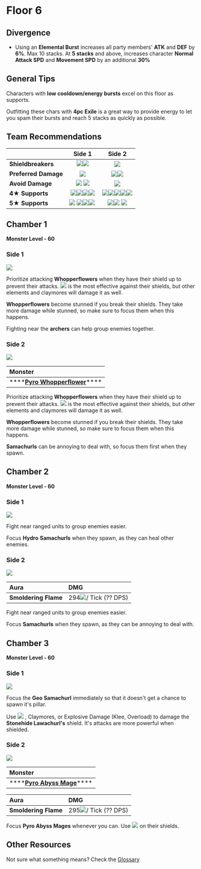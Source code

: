 # Floor 6

## Divergence

* Using an **Elemental Burst** increases all party members' **ATK** and **DEF** by **6%**. Max 10 stacks. At **5 stacks** and above, increases character **Normal Attack SPD** and **Movement SPD** by an additional **30%**

## General Tips

Characters with **low cooldown/energy bursts** excel on this floor as supports. 

Outfitting these chars with **4pc Exile** is a great way to provide energy to let you spam their bursts and reach 5 stacks as quickly as possible.

## Team Recommendations

|  | Side 1 | Side 2 |
| :--- | :---: | :---: |
| **Shieldbreakers** |  ​​![](https://firebasestorage.googleapis.com/v0/b/gitbook-28427.appspot.com/o/assets%2F-MVAGyyACcSzyzfmgy7f%2Fsync%2F485abc41b72e4fb75fd6cf1b2c21d83a5da9a05c.png?generation=1615182625871961&alt=media)![](../../.gitbook/assets/geo_small.png)  | ![](../../.gitbook/assets/hydro_small.png)  |
| **Preferred Damage** | ![](../../.gitbook/assets/pyro_small.png)  | ![](../../.gitbook/assets/hydro_small.png)![](../../.gitbook/assets/cryo_small.png)  |
| **Avoid Damage** |  ​​![](../../.gitbook/assets/geo_small.png) ![](../../.gitbook/assets/physical_small.png) | ![](../../.gitbook/assets/pyro_small.png)  |
| **4**★ **Supports** |  ​​![](https://firebasestorage.googleapis.com/v0/b/gitbook-28427.appspot.com/o/assets%2F-MVAGyyACcSzyzfmgy7f%2F-MVKTPJXzkfD7cQl9kZr%2F-MVK_BSWgxb2kRAIvYGt%2FUI_AvatarIcon_Amber.png?alt=media&token=5ed44853-bcab-47df-af93-e6c4f69de461)![](../../.gitbook/assets/ui_avataricon_bennett.png)![](../../.gitbook/assets/ui_avataricon_noelle.png)​​![](../../.gitbook/assets/ui_avataricon_xinyan.png) |  ​​![](../../.gitbook/assets/ui_avataricon_barbara.png)![](https://firebasestorage.googleapis.com/v0/b/gitbook-28427.appspot.com/o/assets%2F-MVAGyyACcSzyzfmgy7f%2F-MVKTPJXzkfD7cQl9kZr%2F-MVKcpeGJrAE15sALW54%2FUI_AvatarIcon_Chongyun.png?alt=media&token=6d987220-a265-41df-9f04-b43697a17ef7)![](../../.gitbook/assets/ui_avataricon_kaeya.png)​![](../../.gitbook/assets/ui_avataricon_rosaria.png)![](../../.gitbook/assets/ui_avataricon_xingqiu.png) |
| **5**★ **Supports** |  ​​![](../../.gitbook/assets/ui_avataricon_albedo.png) ​![](../../.gitbook/assets/ui_avataricon_zhongli.png)![](../../.gitbook/assets/ui_avataricon_lumine.png)​​![](../../.gitbook/assets/ui_avataricon_venti.png) ​​ |  ​​![](../../.gitbook/assets/ui_avataricon_albedo.png)![](../../.gitbook/assets/ui_avataricon_ganyu.png)  ​​![](../../.gitbook/assets/ui_avataricon_lumine.png)​​ |

## Chamber 1

**Monster Level - 60**

### Side 1

![](../../.gitbook/assets/6-1-1.png)

Prioritize attacking **Whopperflowers** when they have their shield up to prevent their attacks. ![](../../.gitbook/assets/pyro_small.png) is the most effective against their shields, but other elements and claymores will damage it as well. 

**Whopperflowers** become stunned if you break their shields. They take more damage while stunned, so make sure to focus them when this happens.

Fighting near the **archers** can help group enemies together.

### Side 2

![](../../.gitbook/assets/6-1-2.png)

| **Monster** |
| :--- |
| \*\*\*\*[**Pyro Whopperflower**](../../monsters/animals/pyro-whopperflower.md)\*\*\*\* |

Prioritize attacking **Whopperflowers** when they have their shield up to prevent their attacks. ![](../../.gitbook/assets/hydro_small.png) is the most effective against their shields, but other elements and claymores will damage it as well. 

**Whopperflowers** become stunned if you break their shields. They take more damage while stunned, so make sure to focus them when this happens.

**Samachurls** can be annoying to deal with, so focus them first when they spawn.

## **Chamber 2**

**Monster Level - 60**

### Side 1

![](../../.gitbook/assets/6-2-1.png)

Fight near ranged units to group enemies easier.

Focus **Hydro** **Samachurls** when they spawn, as they can heal other enemies.

### Side 2

![](../../.gitbook/assets/6-2-2.png)

| Aura | DMG |
| :--- | :--- |
| **Smoldering Flame** | 294![](../../.gitbook/assets/pyro_small.png)/ Tick \(?? DPS\) |

Fight near ranged units to group enemies easier.

Focus **Samachurls** when they spawn, as they can be annoying to deal with.

## **Chamber 3**

**Monster Level - 60**

### Side 1

![](../../.gitbook/assets/6-3-1.png)

Focus the **Geo Samachurl** immediately so that it doesn't get a chance to spawn it's pillar.

Use ![](../../.gitbook/assets/geo_small.png) , Claymores, or Explosive Damage \(Klee, Overload\) to damage the **Stonehide Lawachurl's** shield. It's attacks are more powerful when shielded.

### Side 2

![](../../.gitbook/assets/6-3-2.png)

| **Monster** |
| :--- |
| \*\*\*\*[**Pyro Abyss Mage**](../../monsters/abyss-order/pyro-abyss-mage.md)\*\*\*\* |

| Aura | DMG |
| :--- | :--- |
| **Smoldering Flame** | 295![](../../.gitbook/assets/pyro_small.png)/ Tick \(?? DPS\) |

Focus **Pyro Abyss Mages** whenever you can. Use ![](../../.gitbook/assets/hydro_small.png) on their shields.

## Other Resources

Not sure what something means? Check the [Glossary](../glossary.md)

